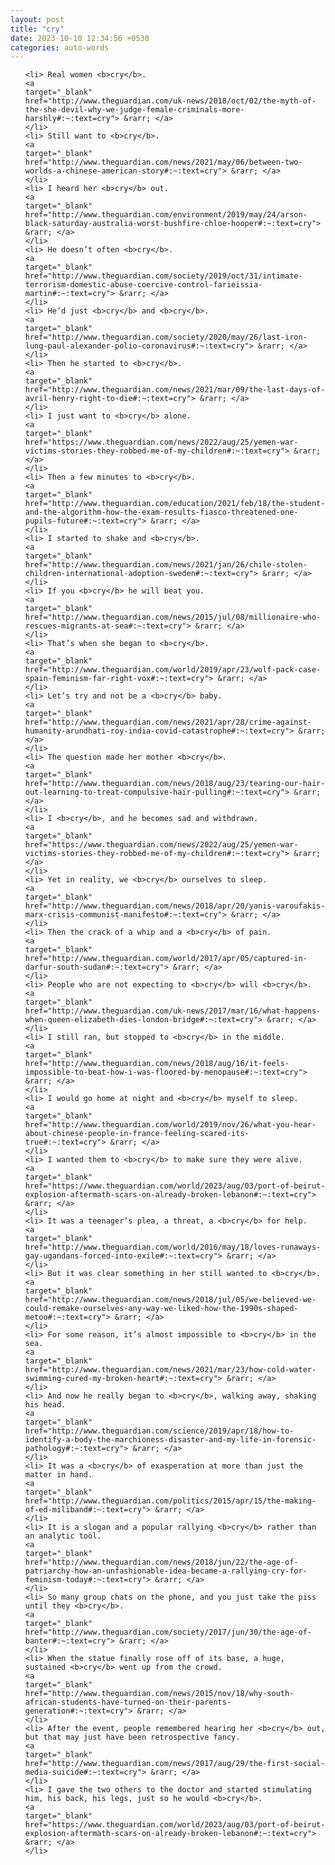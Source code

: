 ```yaml
---
layout: post
title: "cry"
date: 2023-10-10 12:34:56 +0530
categories: auto-words
---
```

<ol>

    <li> Real women <b>cry</b>.
    <a 
    target="_blank" 
    href="http://www.theguardian.com/uk-news/2018/oct/02/the-myth-of-the-she-devil-why-we-judge-female-criminals-more-harshly#:~:text=cry"> &rarr; </a>
    </li>
    <li> Still want to <b>cry</b>.
    <a 
    target="_blank" 
    href="http://www.theguardian.com/news/2021/may/06/between-two-worlds-a-chinese-american-story#:~:text=cry"> &rarr; </a>
    </li>
    <li> I heard her <b>cry</b> out.
    <a 
    target="_blank" 
    href="http://www.theguardian.com/environment/2019/may/24/arson-black-saturday-australia-worst-bushfire-chloe-hooper#:~:text=cry"> &rarr; </a>
    </li>
    <li> He doesn’t often <b>cry</b>.
    <a 
    target="_blank" 
    href="http://www.theguardian.com/society/2019/oct/31/intimate-terrorism-domestic-abuse-coercive-control-farieissia-martin#:~:text=cry"> &rarr; </a>
    </li>
    <li> He’d just <b>cry</b> and <b>cry</b>.
    <a 
    target="_blank" 
    href="http://www.theguardian.com/society/2020/may/26/last-iron-lung-paul-alexander-polio-coronavirus#:~:text=cry"> &rarr; </a>
    </li>
    <li> Then he started to <b>cry</b>.
    <a 
    target="_blank" 
    href="http://www.theguardian.com/news/2021/mar/09/the-last-days-of-avril-henry-right-to-die#:~:text=cry"> &rarr; </a>
    </li>
    <li> I just want to <b>cry</b> alone.
    <a 
    target="_blank" 
    href="https://www.theguardian.com/news/2022/aug/25/yemen-war-victims-stories-they-robbed-me-of-my-children#:~:text=cry"> &rarr; </a>
    </li>
    <li> Then a few minutes to <b>cry</b>.
    <a 
    target="_blank" 
    href="http://www.theguardian.com/education/2021/feb/18/the-student-and-the-algorithm-how-the-exam-results-fiasco-threatened-one-pupils-future#:~:text=cry"> &rarr; </a>
    </li>
    <li> I started to shake and <b>cry</b>.
    <a 
    target="_blank" 
    href="http://www.theguardian.com/news/2021/jan/26/chile-stolen-children-international-adoption-sweden#:~:text=cry"> &rarr; </a>
    </li>
    <li> If you <b>cry</b> he will beat you.
    <a 
    target="_blank" 
    href="http://www.theguardian.com/news/2015/jul/08/millionaire-who-rescues-migrants-at-sea#:~:text=cry"> &rarr; </a>
    </li>
    <li> That’s when she began to <b>cry</b>.
    <a 
    target="_blank" 
    href="http://www.theguardian.com/world/2019/apr/23/wolf-pack-case-spain-feminism-far-right-vox#:~:text=cry"> &rarr; </a>
    </li>
    <li> Let’s try and not be a <b>cry</b> baby.
    <a 
    target="_blank" 
    href="http://www.theguardian.com/news/2021/apr/28/crime-against-humanity-arundhati-roy-india-covid-catastrophe#:~:text=cry"> &rarr; </a>
    </li>
    <li> The question made her mother <b>cry</b>.
    <a 
    target="_blank" 
    href="http://www.theguardian.com/news/2018/aug/23/tearing-our-hair-out-learning-to-treat-compulsive-hair-pulling#:~:text=cry"> &rarr; </a>
    </li>
    <li> I <b>cry</b>, and he becomes sad and withdrawn.
    <a 
    target="_blank" 
    href="https://www.theguardian.com/news/2022/aug/25/yemen-war-victims-stories-they-robbed-me-of-my-children#:~:text=cry"> &rarr; </a>
    </li>
    <li> Yet in reality, we <b>cry</b> ourselves to sleep.
    <a 
    target="_blank" 
    href="http://www.theguardian.com/news/2018/apr/20/yanis-varoufakis-marx-crisis-communist-manifesto#:~:text=cry"> &rarr; </a>
    </li>
    <li> Then the crack of a whip and a <b>cry</b> of pain.
    <a 
    target="_blank" 
    href="http://www.theguardian.com/world/2017/apr/05/captured-in-darfur-south-sudan#:~:text=cry"> &rarr; </a>
    </li>
    <li> People who are not expecting to <b>cry</b> will <b>cry</b>.
    <a 
    target="_blank" 
    href="http://www.theguardian.com/uk-news/2017/mar/16/what-happens-when-queen-elizabeth-dies-london-bridge#:~:text=cry"> &rarr; </a>
    </li>
    <li> I still ran, but stopped to <b>cry</b> in the middle.
    <a 
    target="_blank" 
    href="http://www.theguardian.com/news/2018/aug/16/it-feels-impossible-to-beat-how-i-was-floored-by-menopause#:~:text=cry"> &rarr; </a>
    </li>
    <li> I would go home at night and <b>cry</b> myself to sleep.
    <a 
    target="_blank" 
    href="http://www.theguardian.com/world/2019/nov/26/what-you-hear-about-chinese-people-in-france-feeling-scared-its-true#:~:text=cry"> &rarr; </a>
    </li>
    <li> I wanted them to <b>cry</b> to make sure they were alive.
    <a 
    target="_blank" 
    href="https://www.theguardian.com/world/2023/aug/03/port-of-beirut-explosion-aftermath-scars-on-already-broken-lebanon#:~:text=cry"> &rarr; </a>
    </li>
    <li> It was a teenager’s plea, a threat, a <b>cry</b> for help.
    <a 
    target="_blank" 
    href="http://www.theguardian.com/world/2016/may/18/loves-runaways-gay-ugandans-forced-into-exile#:~:text=cry"> &rarr; </a>
    </li>
    <li> But it was clear something in her still wanted to <b>cry</b>.
    <a 
    target="_blank" 
    href="http://www.theguardian.com/news/2018/jul/05/we-believed-we-could-remake-ourselves-any-way-we-liked-how-the-1990s-shaped-metoo#:~:text=cry"> &rarr; </a>
    </li>
    <li> For some reason, it’s almost impossible to <b>cry</b> in the sea.
    <a 
    target="_blank" 
    href="http://www.theguardian.com/news/2021/mar/23/how-cold-water-swimming-cured-my-broken-heart#:~:text=cry"> &rarr; </a>
    </li>
    <li> And now he really began to <b>cry</b>, walking away, shaking his head.
    <a 
    target="_blank" 
    href="http://www.theguardian.com/science/2019/apr/18/how-to-identify-a-body-the-marchioness-disaster-and-my-life-in-forensic-pathology#:~:text=cry"> &rarr; </a>
    </li>
    <li> It was a <b>cry</b> of exasperation at more than just the matter in hand.
    <a 
    target="_blank" 
    href="http://www.theguardian.com/politics/2015/apr/15/the-making-of-ed-miliband#:~:text=cry"> &rarr; </a>
    </li>
    <li> It is a slogan and a popular rallying <b>cry</b> rather than an analytic tool.
    <a 
    target="_blank" 
    href="http://www.theguardian.com/news/2018/jun/22/the-age-of-patriarchy-how-an-unfashionable-idea-became-a-rallying-cry-for-feminism-today#:~:text=cry"> &rarr; </a>
    </li>
    <li> So many group chats on the phone, and you just take the piss until they <b>cry</b>.
    <a 
    target="_blank" 
    href="http://www.theguardian.com/society/2017/jun/30/the-age-of-banter#:~:text=cry"> &rarr; </a>
    </li>
    <li> When the statue finally rose off of its base, a huge, sustained <b>cry</b> went up from the crowd.
    <a 
    target="_blank" 
    href="http://www.theguardian.com/news/2015/nov/18/why-south-african-students-have-turned-on-their-parents-generation#:~:text=cry"> &rarr; </a>
    </li>
    <li> After the event, people remembered hearing her <b>cry</b> out, but that may just have been retrospective fancy.
    <a 
    target="_blank" 
    href="http://www.theguardian.com/news/2017/aug/29/the-first-social-media-suicide#:~:text=cry"> &rarr; </a>
    </li>
    <li> I gave the two others to the doctor and started stimulating him, his back, his legs, just so he would <b>cry</b>.
    <a 
    target="_blank" 
    href="https://www.theguardian.com/world/2023/aug/03/port-of-beirut-explosion-aftermath-scars-on-already-broken-lebanon#:~:text=cry"> &rarr; </a>
    </li>